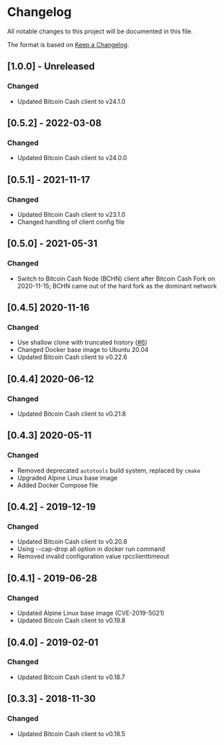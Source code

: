 # Changelog
All notable changes to this project will be documented in this file.

The format is based on [Keep a Changelog](https://keepachangelog.com/en/1.0.0/).

## [1.0.0] - Unreleased
### Changed
- Updated Bitcoin Cash client to v24.1.0

## [0.5.2] - 2022-03-08
### Changed
- Updated Bitcoin Cash client to v24.0.0

## [0.5.1] - 2021-11-17
### Changed
- Updated Bitcoin Cash client to v23.1.0
- Changed handling of client config file

## [0.5.0] - 2021-05-31
### Changed
- Switch to Bitcoin Cash Node (BCHN) client after Bitcoin Cash Fork
  on 2020-11-15; BCHN came out of the hard fork as the dominant network

## [0.4.5] 2020-11-16
### Changed
- Use shallow clone with truncated history ([#6](https://github.com/graphsense/btc-client/issues/6))
- Changed Docker base image to Ubuntu 20.04
- Updated Bitcoin Cash client to v0.22.6

## [0.4.4] 2020-06-12
### Changed
- Updated Bitcoin Cash client to v0.21.8

## [0.4.3] 2020-05-11
### Changed
- Removed deprecated `autotools` build system, replaced by `cmake`
- Upgraded Alpine Linux base image
- Added Docker Compose file

## [0.4.2] - 2019-12-19
### Changed
- Updated Bitcoin Cash client to v0.20.8
- Using --cap-drop all option in docker run command
- Removed invalid configuration value rpcclienttimeout

## [0.4.1] - 2019-06-28
### Changed
- Updated Alpine Linux base image (CVE-2019-5021)
- Updated Bitcoin Cash client to v0.19.8

## [0.4.0] - 2019-02-01
### Changed
- Updated Bitcoin Cash client to v0.18.7

## [0.3.3] - 2018-11-30
### Changed
- Updated Bitcoin Cash client to v0.18.5
